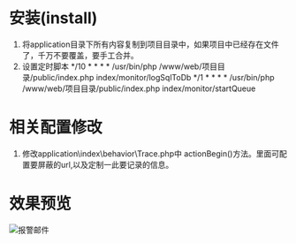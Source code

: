 # 安装(install)
1. 将application目录下所有内容复制到项目目录中，如果项目中已经存在文件了，千万不要覆盖，要手工合并。
2. 设置定时脚本
*/10 * * * * /usr/bin/php /www/web/项目目录/public/index.php index/monitor/logSqlToDb
*/1  * * * * /usr/bin/php /www/web/项目目录/public/index.php index/monitor/startQueue

# 相关配置修改
1. 修改application\index\behavior\Trace.php中 actionBegin()方法。里面可配置要屏蔽的url,以及定制一此要记录的信息。


# 效果预览
![报警邮件](https://github.com/caoygx/ThinkphpLogAndErrorAlarm/raw/master/alarm_email.png)
